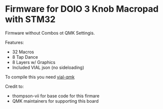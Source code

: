# Firmware for DOIO 3 Knob Macropad with STM32

Firmware without Combos ot QMK Settingis.

Features:
 * 32 Macros
 * 8 Tap Dance
 * 8 Layers w/ Graphics
 * Included VIAL json (no sideloading)

To compile this you need [vial-qmk](https://github.com/vial-kb/vial-qmk)

Credit to:
 * thompson-vii for base code for this firmare
 * QMK maintainers for supporting this board

